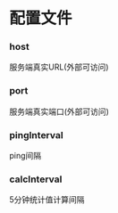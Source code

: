 # 配置文件

### host

服务端真实URL(外部可访问)



### port

服务端真实端口(外部可访问)



### pingInterval

ping间隔



### calcInterval

5分钟统计值计算间隔